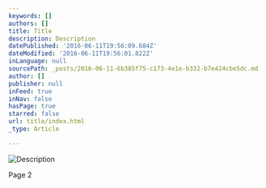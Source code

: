 ```yaml
---
keywords: []
authors: []
title: Title
description: Description
datePublished: '2016-06-11T19:56:09.684Z'
dateModified: '2016-06-11T19:56:01.822Z'
inLanguage: null
sourcePath: _posts/2016-06-11-6b385f75-c173-4e1e-b332-b7e424cbe5dc.md
author: []
publisher: null
inFeed: true
inNav: false
hasPage: true
starred: false
url: title/index.html
_type: Article

---
```

![Description](https://the-grid-user-content.s3-us-west-2.amazonaws.com/292d0941-0478-45a7-a8a4-9fb685b0026f.jpg)

Page 2